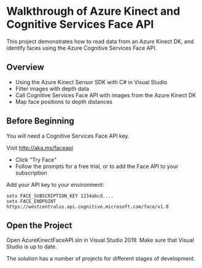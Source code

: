 # Walkthrough of Azure Kinect and Cognitive Services Face API

This project demonstrates how to read data from an Azure Kinect DK, and identify faces using the Azure Cognitive Services Face API.

## Overview

* Using the Azure Kinect Sensor SDK with C# in Visual Studio
* Filter images with depth data
* Call Cognitive Services Face API with images from the Azure Kinect DK
* Map face positions to depth distances

## Before Beginning

You will need a Cognitive Services Face API key.

Visit http://aka.ms/faceapi
* Click "Try Face"
* Follow the prompts for a free trial, or to add the Face API to your subscription

Add your API key to your environment:

```shell
setx FACE_SUBSCRIPTION_KEY 1234abcd....
setx FACE_ENDPOINT https://westcentralus.api.cognitive.microsoft.com/face/v1.0
```

## Open the Project

Open AzureKinectFaceAPI.sln in Visual Studio 2019. Make sure that Visual Studio is up to date.

The solution has a number of projects for different stages of development.
